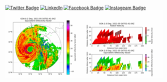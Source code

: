 [![Twitter Badge](https://img.shields.io/twitter/follow/hamidrixvi?style=social)](https://twitter.com/hamidrixvi)
[![LinkedIn](https://img.shields.io/static/v1?label=&message=LinkedIn&color=0077B5&style=flat-square&logo=linkedin)](https://linkedin.com/in/hamidrixvi/)
[![Facebook Badge](https://img.shields.io/badge/Facebook-1877F2?logo=facebook&logoColor=white)](https://facebook.com/hamidrixvi/)
[![Instageam Badge](https://img.shields.io/badge/Instagram-E4405F?logo=instagram&logoColor=white)](https://instagram.com/hamidrixvi)
![Radar](https://raw.githubusercontent.com/syedhamidali/Weather-Radar-PPI-RHI-Plotting-by-PYART/main/project.gif)
<!-- ![myImg](IMG_20200712_150741.png) -->

<!-- ![Stats](https://github-readme-stats.vercel.app/api?username=syedhamidali&show_icons=true&theme=radical) -->
